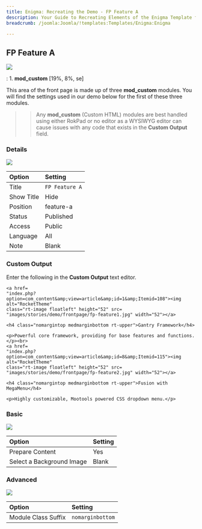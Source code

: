 ```yaml
---
title: Enigma: Recreating the Demo - FP Feature A
description: Your Guide to Recreating Elements of the Enigma Template for Joomla
breadcrumb: /joomla:Joomla/!templates:Templates/Enigma:Enigma

---
```


FP Feature A
-----

![][demo]

:   1. **mod_custom** [19%, 8%, se]

This area of the front page is made up of three **mod_custom** modules. You will find the settings used in our demo below for the first of these three modules.

>> Any **mod_custom** (Custom HTML) modules are best handled using either RokPad or no editor as a WYSIWYG editor can cause issues with any code that exists in the **Custom Output** field.

### Details

![][demo2]

| Option     | Setting           |  
| :--------- | :---------------- |  
| Title      | `FP Feature A`    |  
| Show Title | Hide              |  
| Position   | feature-a         |  
| Status     | Published         |  
| Access     | Public            |  
| Language   | All               |  
| Note       | Blank             |  

### Custom Output
Enter the following in the **Custom Output** text editor.

~~~
<a href=
"index.php?option=com_content&amp;view=article&amp;id=1&amp;Itemid=108"><img alt="RocketTheme"
class="rt-image floatleft" height="52" src=
"images/stories/demo/frontpage/fp-feature1.jpg" width="52"></a>

<h4 class="nomargintop medmarginbottom rt-upper">Gantry Framework</h4>

<p>Powerful core framework, providing for base features and functions.</p><br>
<a href=
"index.php?option=com_content&amp;view=article&amp;id=8&amp;Itemid=115"><img alt="RocketTheme"
class="rt-image floatleft" height="52" src=
"images/stories/demo/frontpage/fp-feature2.jpg" width="52"></a>

<h4 class="nomargintop medmarginbottom rt-upper">Fusion with MegaMenu</h4>

<p>Highly customizable, Mootools powered CSS dropdown menu.</p>
~~~

### Basic

![][demo3]

| Option                    | Setting |  
| :------------------------ | :------ |  
| Prepare Content           | Yes     |  
| Select a Background Image | Blank   |

### Advanced

![][demo4]

| Option              | Setting          |  
| :------------------ | :--------------- |  
| Module Class Suffix | `nomarginbottom` |  

[demo]: assets/demo_2.jpeg
[demo2]: assets/featurea_1.jpeg
[demo3]: assets/featurea_2.jpeg
[demo4]: assets/featurea_3.jpeg